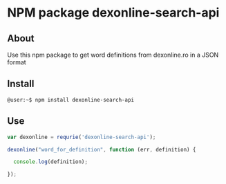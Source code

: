 NPM package dexonline-search-api
================================
## About ##

Use this npm package to get word definitions from dexonline.ro in a JSON format

## Install ##

`@user:~$ npm install dexonline-search-api`

## Use ##

```js
var dexonline = requrie('dexonline-search-api');

dexonline("word_for_definition", function (err, definition) {

  console.log(definition);

});

```
